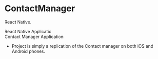 # ContactManager
React Native.


React Native Applicatio </br>
Contact Manager Application </br>
- Project is simply a replication of the Contact manager on both iOS and Android phones.
